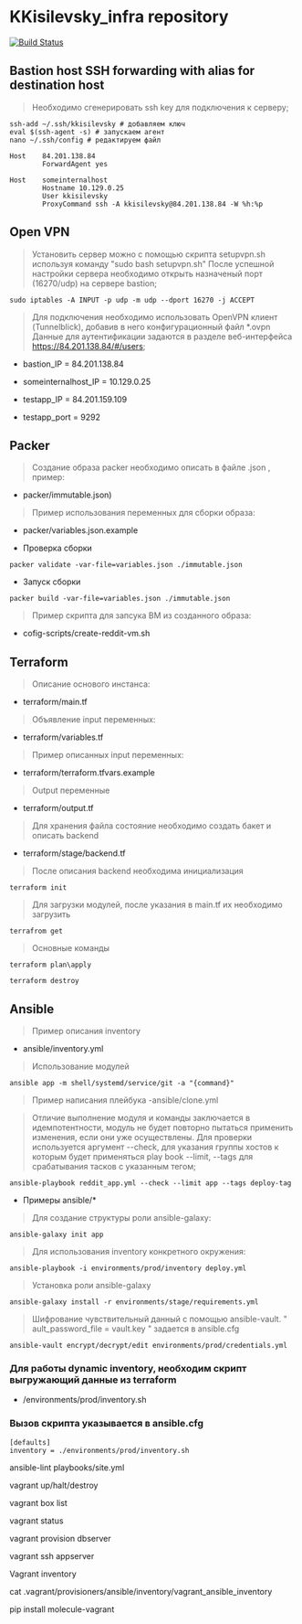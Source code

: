 # KKisilevsky_infra repository

[![Build Status](https://travis-ci.com/Otus-DevOps-2020-05/KKisilevsky_infra.svg?branch=master)](https://travis-ci.com/Otus-DevOps-2020-05/KKisilevsky_infra)

## Bastion host SSH forwarding with alias for destination host
> Необходимо сгенерировать ssh key для подключения к серверу;

```
ssh-add ~/.ssh/kkisilevsky # добавляем ключ
eval $(ssh-agent -s) # запускаем агент
nano ~/.ssh/config # редактируем файл

Host    84.201.138.84
        ForwardAgent yes

Host    someinternalhost
        Hostname 10.129.0.25
        User kkisilevsky
        ProxyCommand ssh -A kkisilevsky@84.201.138.84 -W %h:%p
```
## Open VPN
 > Установить сервер можно с помощью скрипта setupvpn.sh используя команду "sudo bash setupvpn.sh"
 После успешной настройки сервера необходимо открыть назначеный порт (16270/udp) на сервере bastion;

```
sudo iptables -A INPUT -p udp -m udp --dport 16270 -j ACCEPT 

```
> Для подключения необходимо использовать OpenVPN клиент (Tunnelblick), добавив в него конфигурационный файл *.ovpn
 Данные для аутентификации задаются в разделе веб-интерфейса https://84.201.138.84/#/users;
- bastion_IP = 84.201.138.84 
- someinternalhost_IP = 10.129.0.25


- testapp_IP = 84.201.159.109
- testapp_port = 9292

## Packer
> Создание образа packer необходимо описать в файле .json , пример: 
- packer/immutable.json) 

> Пример использования переменных для сборки образа:
- packer/variables.json.example

- Проверка сборки 
```
packer validate -var-file=variables.json ./immutable.json

```
- Запуск сборки 
```
packer build -var-file=variables.json ./immutable.json

```

> Пример скрипта для запсука ВМ из созданного образа:
- cofig-scripts/create-reddit-vm.sh 

## Terraform 
> Описание основого инстанса: 
- terraform/main.tf

> Объявление input переменных:
- terraform/variables.tf

> Пример описанных input переменных: 
- terraform/terraform.tfvars.example

> Output переменные 
- terraform/output.tf 

> Для хранения файла состояние необходимо создать бакет и описать backend 
- terraform/stage/backend.tf

> После описания backend необходима инициализация
```
terraform init
```

> Для загрузки модулей, после указания в main.tf их необходимо загрузить
```
terrafrom get
```

> Основные команды 
```
terraform plan\apply

terraform destroy
```

## Ansible
> Пример описания inventory
- ansible/inventory.yml

> Использование модулей
```
ansible app -m shell/systemd/service/git -a "{command}"
```

> Пример написания плейбука 
-ansible/clone.yml

> Отличие выполнение модуля  и команды заключается в идемпотентности, модуль не будет повторно пытаться применить изменения, если они уже осуществлены.
Для проверки используется аргумент --check, для указания группы хостов к которым будет применяться play book --limit, --tags для срабатывания тасков с указанным тегом;  

```
ansible-playbook reddit_app.yml --check --limit app --tags deploy-tag
```

* Примеры ansible/*

> Для создание структуры роли ansible-galaxy:

```
ansible-galaxy init app
```

> Для использования inventory конкретного окружения:

```
ansible-playbook -i environments/prod/inventory deploy.yml
```

> Установка роли ansible-galaxy

```
ansible-galaxy install -r environments/stage/requirements.yml
```

> Шифрование чувствительный данный с помощью ansible-vault. " ault_password_file = vault.key " задается в ansible.cfg

```
ansible-vault encrypt/decrypt/edit environments/prod/credentials.yml
```

### Для работы dynamic inventory, необходим скрипт выгружающий данные из terraform 
- /environments/prod/inventory.sh

### Вызов скрипта указывается в ansible.cfg

```
[defaults]
inventory = ./environments/prod/inventory.sh
```

ansible-lint playbooks/site.yml

vagrant up/halt/destroy

vagrant box list

vagrant status

vagrant provision dbserver

vagrant ssh appserver

Vagrant inventory

cat .vagrant/provisioners/ansible/inventory/vagrant_ansible_inventory

pip install molecule-vagrant